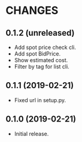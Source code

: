 # CHANGES

0.1.2 (unreleased)
------------------

- Add spot price check cli.
- Add spot BidPrice.
- Show estimated cost.
- Filter by tag for list cli.


0.1.1 (2019-02-21)
------------------

- Fixed url in setup.py.


0.1.0 (2019-02-21)
------------------

- Initial release.
